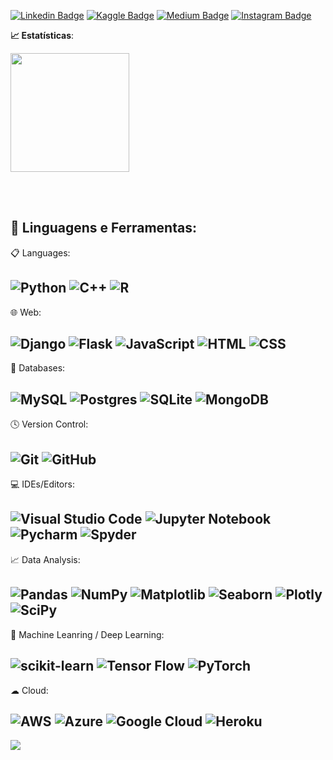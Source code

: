 [![Linkedin Badge](https://img.shields.io/badge/linkedin-%230077B5.svg?style=flat&logo=linkedin&logoColor=white&link=https://www.linkedin.com/in/caiquemirand4//)](https://www.linkedin.com/in/caiquemirand4//)
[![Kaggle Badge](https://img.shields.io/badge/Kaggle-035a7d?style=flat&logo=kaggle&logoColor=white&link=https://www.kaggle.com/caiquemiranda)](https://www.kaggle.com/caiquemiranda)
[![Medium Badge](https://img.shields.io/badge/Medium-12100E?style=flat&logo=medium&logoColor=white&link=https://mvalues.medium.com/)](https://mvalues.medium.com/)
[![Instagram Badge](https://img.shields.io/badge/Instagram-%23E4405F.svg?style=flat&logo=Instagram&logoColor=white&link=https://www.instagram.com/caiquemirand4/)](https://www.instagram.com/caiquemirand4/)

<b> :chart_with_upwards_trend: Estatísticas</b>:

<a href="https://github.com/caiquemiranda">
  <img height="190em" src="https://github-readme-stats.vercel.app/api?username=caiquemiranda&show_icons=true&theme=github_dark&include_commits=true"/>
</a>

<br></br>

 ## 🚀 **Linguagens e Ferramentas:**


 📋 Languages:

 ![Python](https://img.shields.io/badge/Python-3776AB?style=flat&logo=python&logoColor=white)
 ![C++](https://img.shields.io/badge/C++-%2300599C.svg?style=flat&logo=c%2B%2B&logoColor=white)
 ![R](https://img.shields.io/badge/R-%23276DC3.svg?style=flat&logo=r&logoColor=white)
---
 🌐 Web:

 ![Django](https://img.shields.io/badge/Django-092E20?style=fflat&logo=django&logoColor=white)
 ![Flask](https://img.shields.io/badge/Flask-000000?style=flat&logo=flask&logoColor=white)
 ![JavaScript](https://img.shields.io/badge/JavaScript-F7DF1E?style=flat&logo=javascript&logoColor=black)
 ![HTML](https://img.shields.io/badge/HTML-239120?style=flat&logo=html5&logoColor=white)
 ![CSS](https://img.shields.io/badge/CSS-239120?&style=flat&logo=css3&logoColor=white)
---
 💾 Databases:

 ![MySQL](https://img.shields.io/badge/MySQL-005C84?style=flat&logo=mysql&logoColor=white)
 ![Postgres](https://img.shields.io/badge/PostgreSQL-316192?style=flat&logo=postgresql&logoColor=white)
 ![SQLite](https://img.shields.io/badge/sqlite-%2307405e.svg?style=flat&logo=sqlite&logoColor=white)
 ![MongoDB](https://img.shields.io/badge/MongoDB-%234ea94b.svg?style=flat&logo=mongodb&logoColor=white)
---
 
 🕓 Version Control:

 ![Git](https://img.shields.io/badge/git-%23F05033.svg?style=flat&logo=git&logoColor=white)
 ![GitHub](https://img.shields.io/badge/github-%23121011.svg?style=flat&logo=github&logoColor=white)
---
 💻 IDEs/Editors:

 ![Visual Studio Code](https://img.shields.io/badge/Visual%20Studio%20Code-0078d7.svg?style=flat&logo=visual-studio-code&logoColor=white)
 ![Jupyter Notebook](https://img.shields.io/badge/jupyter-%23FA0F00.svg?style=flat&logo=jupyter&logoColor=white)
 ![Pycharm](https://img.shields.io/badge/-Pycharm-black?logo=pycharm&logoColor=green&style=flat)
 ![Spyder](https://img.shields.io/badge/Spyder-838485?style=flat&logo=spyder%20ide&logoColor=maroon)
 ---
 📈 Data Analysis:

 ![Pandas](https://img.shields.io/badge/pandas-%23150458.svg?style=flat&logo=pandas&logoColor=white)
 ![NumPy](https://img.shields.io/badge/numpy-%23013243.svg?style=flat&logo=numpy&logoColor=white)
 ![Matplotlib](https://img.shields.io/badge/Matplotlib-%233F4F75.svg?style=flat&logo)
 ![Seaborn](https://img.shields.io/badge/Seaborn-%233F4F75.svg?style=flat&logo)
 ![Plotly](https://img.shields.io/badge/Plotly-%233F4F75.svg?style=flat&logo=plotly&logoColor=white)
 ![SciPy](https://img.shields.io/badge/SciPy-%230C55A5.svg?style=flat&logo=scipy&logoColor=%white)
---

 🤖 Machine Leanring / Deep Learning:

 ![scikit-learn](https://img.shields.io/badge/scikit--learn-%23F7931E.svg?style=flat&logo=scikit-learn&logoColor=white)
 ![Tensor Flow](https://img.shields.io/badge/-TensorFlow-black?logo=tensorflow&logoColor=orange&style=flat)
 ![PyTorch](https://img.shields.io/badge/PyTorch-%23EE4C2C.svg?style=flat&logo=PyTorch&logoColor=white)
---
 ☁ Cloud:

 ![AWS](https://img.shields.io/badge/AWS-%23FF9900.svg?style=flat&logo=amazon-aws&logoColor=white)
 ![Azure](https://img.shields.io/badge/azure-%230072C6.svg?style=flat&logo=microsoftazure&logoColor=white)
 ![Google Cloud](https://img.shields.io/badge/GoogleCloud-%234285F4.svg?style=flat&logo=google-cloud&logoColor=white)
 ![Heroku](https://img.shields.io/badge/heroku-%23430098.svg?style=flat&logo=heroku&logoColor=white)
---

<a href="https://github.com/caiquemiranda/github-profile-views-counter"><img src="https://komarev.com/ghpvc/?username=caiquemiranda"></a>

<br/>

